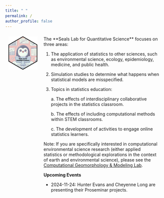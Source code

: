 ```yaml
---
title: " "
permalink: /
author_profile: false
---
```


<div style="display: flex;">

<div style="flex: 20%; padding: 10px;">
<center>
<img src = "https://raw.githubusercontent.com/sealslab/sealslab.github.io/refs/heads/master/files/logo/hex.png" width=200>
</center>
</div>

<div style="flex: 80%; padding: 10px;">
The **Seals Lab for Quantitative Science** focuses on three areas:

1. The application of statistics to other sciences, such as environmental science, ecology, epidemiology, medicine, and public health.
    
2. Simulation studies to determine what happens when statistical models are misspecified. 

3. Topics in statistics education: 

    a. The effects of interdisciplinary collaborative projects in the statistics classroom.
    
    b. The effects of including computational methods within STEM classrooms.
    
    c. The development of activities to engage online statistics learners.
    
Note: If you are specifically interested in computational environmental science research (either applied statistics or methodological explorations in the context of earth and environmental science), please see the <a href="https://cgmlabuwf.github.io/">Computational Geomorphology & Modeling Lab</a>.    

**Upcoming Events**

- 2024-11-24: Hunter Evans and Cheyenne Long are presenting their Proseminar projects.

<!-- **News** -->

<br>
<br>
<br>
</div>

</div>